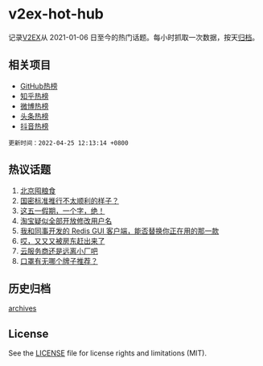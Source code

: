 # v2ex-hot-hub

 记录[V2EX](https://www.v2ex.com/)从 2021-01-06 日至今的热门话题。每小时抓取一次数据，按天[归档](archives)。
 
 ## 相关项目

- [GitHub热榜](https://github.com/snaildev/github-hot-hub)
- [知乎热榜](https://github.com/snaildev/zhihu-hot-hub)
- [微博热榜](https://github.com/snaildev/weibo-hot-hub)
- [头条热榜](https://github.com/snaildev/toutiao-hot-hub)
- [抖音热榜](https://github.com/snaildev/douyin-hot-hub)


 `更新时间：2022-04-25 12:13:14 +0800`

## 热议话题

1. [北京囤粮食](https://www.v2ex.com/t/848958)
1. [国密标准推行不太顺利的样子？](https://www.v2ex.com/t/848968)
1. [这五一假期，一个字，绝！](https://www.v2ex.com/t/848952)
1. [淘宝疑似全部开放修改用户名](https://www.v2ex.com/t/849042)
1. [我和同事开发的 Redis GUI 客户端，能否替换你正在用的那一款](https://www.v2ex.com/t/849043)
1. [哎，又又又被房东赶出来了](https://www.v2ex.com/t/849007)
1. [云服务商还是远离小厂吧](https://www.v2ex.com/t/848965)
1. [口罩有无哪个牌子推荐？](https://www.v2ex.com/t/849041)

## 历史归档

[archives](archives)

## License

See the [LICENSE](LICENSE) file for license rights and limitations (MIT).

